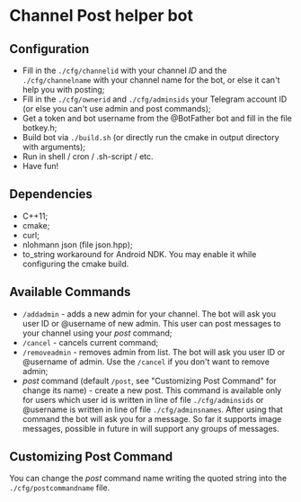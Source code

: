 # Channel Post helper bot

## Configuration

* Fill in the `./cfg/channelid` with your channel _ID_ and the `./cfg/channelname` with your channel name for the bot, or else it can't help you with posting;
* Fill in the `./cfg/ownerid` and `./cfg/adminsids` your Telegram account ID (or else you can't use admin and post commands);
* Get a token and bot username from the @BotFather bot and fill in the file botkey.h;
* Build bot via `./build.sh` (or directly run the cmake in output directory with arguments);
* Run in shell / cron / .sh-script / etc.
* Have fun!

## Dependencies
* C++11;
* cmake;
* curl;
* nlohmann json (file json.hpp);
* to\_string workaround for Android NDK. You may enable it while configuring the cmake build.

## Available Commands
* `/addadmin` - adds a new admin for your channel. The bot will ask you user ID or @username of new admin. This user can post messages to your channel using your _post_ command;
* `/cancel` - cancels current command;
* `/removeadmin` - removes admin from list. The bot will ask you user ID or @username of admin. Use the `/cancel` if you don't want to remove admin;
* _post_ command (default `/post`, see "Customizing Post Command" for change its name) - create a new post. This command is available only for users which user id is written in line of file `./cfg/adminsids` or @username is written in line of file `./cfg/adminsnames`. After using that command the bot will ask you for a message. So far it supports image messages, possible in future in will support any groups of messages.

## Customizing Post Command
You can change the _post_ command name writing the quoted string into the `./cfg/postcommandname` file.
